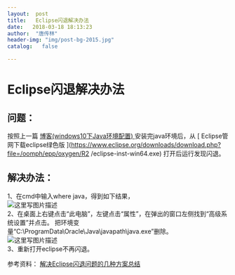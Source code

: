 ```yaml
---
layout:  post
title:   Eclipse闪退解决办法
date:   2018-03-18 18:13:23
author:  "唐传林"
header-img: "img/post-bg-2015.jpg"
catalog:   false

---
```

#  Eclipse闪退解决办法

##  问题：

按照上一篇 [ 博客(windows10下Java环境配置)
](http://blog.csdn.net/tang_chuanlin/article/details/79586667) 安装完java环境后，从 [
Eclipse管网下载eclipse绿色版
](https://www.eclipse.org/downloads/download.php?file=/oomph/epp/oxygen/R2
/eclipse-inst-win64.exe) 打开后运行发现闪退。

##  解决办法：

1、在cmd中输入where java，得到如下结果，  
![这里写图片描述](http://img-blog.csdn.net/2018031818091087?watermark/2/text/Ly9ibG9nLmNzZG4ubmV0L1RhbmdfQ2h1YW5saW4=/font/5a6L5L2T/fontsize/400/fill/I0JBQkFCMA==/dissolve/70)  
2、在桌面上右键点击“此电脑”，左键点击“属性”，在弹出的窗口左侧找到“高级系统设置”并点击。
把环境变量“C:\ProgramData\Oracle\Java\javapath\java.exe”删除。  
![这里写图片描述](http://img-blog.csdn.net/20180318181139571?watermark/2/text/Ly9ibG9nLmNzZG4ubmV0L1RhbmdfQ2h1YW5saW4=/font/5a6L5L2T/fontsize/400/fill/I0JBQkFCMA==/dissolve/70)  
3、重新打开eclipse不再闪退。

参考资料： [ 解决Eclipse闪退问题的几种方案总结
](http://blog.csdn.net/dingjing1994/article/details/52235570)

